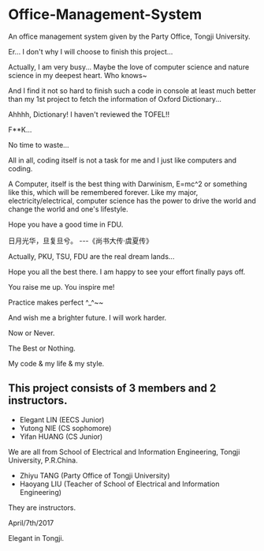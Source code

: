 # Office-Management-System
An office management system given by the Party Office, Tongji University.

Er... I don't why I will choose to finish this project...

Actually, I am very busy... Maybe the love of computer science and nature science in my deepest heart. Who knows~

And I find it not so hard to finish such a code in console at least much better than my 1st project to fetch the information of Oxford Dictionary...

Ahhhh, Dictionary! I haven't reviewed the TOFEL!!

F**K...

No time to waste... 

All in all, coding itself is not a task for me and I just like computers and coding.

A Computer, itself is the best thing with Darwinism, E=mc^2 or something like this, which will be remembered forever. 
Like my major, electricity/electrical, computer science has the power to drive the world and change the world and one's lifestyle.

Hope you have a good time in FDU.

日月光华，旦复旦兮。     ---《尚书大传·虞夏传》

Actually, PKU, TSU, FDU are the real dream lands...

Hope you all the best there. I am happy to see your effort finally pays off.

You raise me up. You inspire me!

Practice makes perfect ^_^~~

And wish me a brighter future. I will work harder.

Now or Never. 

The Best or Nothing.

My code & my life & my style.


## This project consists of 3 members and 2 instructors.
* Elegant LIN (EECS Junior)
* Yutong NIE (CS sophomore)
* Yifan HUANG (CS Junior)

We are all from School of Electrical and Information Engineering, Tongji University, P.R.China.


* Zhiyu TANG (Party Office of Tongji University)
* Haoyang LIU (Teacher of School of Electrical and Information Engineering)

They are instructors.


April/7th/2017

Elegant in Tongji.

